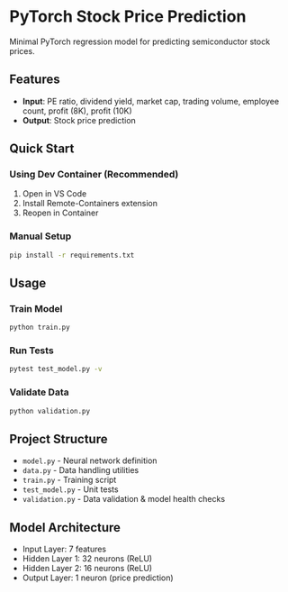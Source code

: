 # PyTorch Stock Price Prediction

Minimal PyTorch regression model for predicting semiconductor stock prices.

## Features
- **Input**: PE ratio, dividend yield, market cap, trading volume, employee count, profit (8K), profit (10K)
- **Output**: Stock price prediction

## Quick Start

### Using Dev Container (Recommended)
1. Open in VS Code
2. Install Remote-Containers extension
3. Reopen in Container

### Manual Setup
```bash
pip install -r requirements.txt
```

## Usage

### Train Model
```bash
python train.py
```

### Run Tests
```bash
pytest test_model.py -v
```

### Validate Data
```bash
python validation.py
```

## Project Structure
- `model.py` - Neural network definition
- `data.py` - Data handling utilities
- `train.py` - Training script
- `test_model.py` - Unit tests
- `validation.py` - Data validation & model health checks

## Model Architecture
- Input Layer: 7 features
- Hidden Layer 1: 32 neurons (ReLU)
- Hidden Layer 2: 16 neurons (ReLU)
- Output Layer: 1 neuron (price prediction)